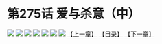 # 第275话 爱与杀意（中）
![](https://mhpic.xiaomingtaiji.net/comic/D/斗破苍穹拆分版/275话/1.jpg-zymk.middle.webp)
![](https://mhpic.xiaomingtaiji.net/comic/D/斗破苍穹拆分版/275话/2.jpg-zymk.middle.webp)
![](https://mhpic.xiaomingtaiji.net/comic/D/斗破苍穹拆分版/275话/3.jpg-zymk.middle.webp)
![](https://mhpic.xiaomingtaiji.net/comic/D/斗破苍穹拆分版/275话/4.jpg-zymk.middle.webp)
![](https://mhpic.xiaomingtaiji.net/comic/D/斗破苍穹拆分版/275话/5.jpg-zymk.middle.webp)
![](https://mhpic.xiaomingtaiji.net/comic/D/斗破苍穹拆分版/275话/6.jpg-zymk.middle.webp)
![](https://mhpic.xiaomingtaiji.net/comic/D/斗破苍穹拆分版/275话/7.jpg-zymk.middle.webp)
[【上一章】](./274.md)
[【目录】](./READMD.md)
[【下一章】](./276.md)
